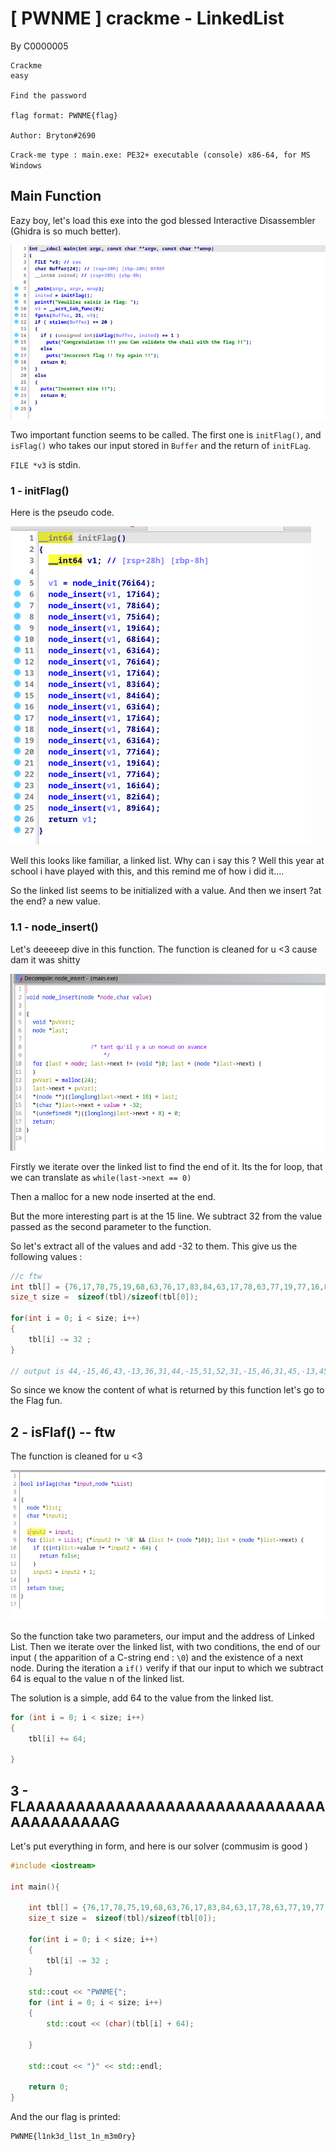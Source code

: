 # [ PWNME ] crackme - LinkedList

By C0000005


    Crackme
    easy

    Find the password

    flag format: PWNME{flag}

    Author: Bryton#2690


`Crack-me type : main.exe: PE32+ executable (console) x86-64, for MS Windows`



## Main Function 

Eazy boy, let's load this exe into the god blessed Interactive Disassembler (Ghidra is so much better).

![main](main)

Two important function seems to be called. The first one is `initFlag()`, and `isFlag()` who takes our input stored in `Buffer` and the return of `initFLag`.

`FILE *v3` is stdin.

### 1 - initFlag()

Here is the pseudo code. 

![initFLag](node.png)


Well this looks like familiar, a linked list. Why can i say this ? Well this year at school i have played with this, and this remind me of how i did it....

So the linked list seems to be initialized with a value. And then we insert ?at the end? a new value. 


### 1.1 - node_insert()

Let's deeeeep dive in this function. The function is cleaned for u <3 cause dam it was shitty

![insert](node-rew.png)

Firstly we iterate over the linked list to find the end of it. Its the for loop, that we can translate as `while(last->next == 0)`

Then a malloc for a new node inserted at the end. 

But the more interesting part is at the 15 line. We subtract 32 from the value passed as the second parameter to the function. 

So let's extract all of the values and add -32 to them. 
This give us the following values : 
```c
//c ftw
int tbl[] = {76,17,78,75,19,68,63,76,17,83,84,63,17,78,63,77,19,77,16,82,89};
size_t size =  sizeof(tbl)/sizeof(tbl[0]);

for(int i = 0; i < size; i++)
{
    tbl[i] -= 32 ;
}

// output is 44,-15,46,43,-13,36,31,44,-15,51,52,31,-15,46,31,45,-13,45,-16,50,57

```


So since we know the content of what is returned by this function let's go to the Flag fun.



## 2 - isFlaf() -- ftw

The function is cleaned for u <3

![isFLag](t.png)

So the function take two parameters, our imput and the address of Linked List. Then we iterate over the linked list, with two conditions, the end of our input ( the apparition of a C-string end : `\0`) and the existence of a next node.
During the iteration a `if()` verify if that our input to which we subtract 64 is equal to the value n of the linked list.

The solution is a simple, add 64 to the value from the linked list.

```cpp
for (int i = 0; i < size; i++)
{
    tbl[i] += 64;
        
}
```

## 3 - FLAAAAAAAAAAAAAAAAAAAAAAAAAAAAAAAAAAAAAAAAG


Let's put everything in form, and here is our solver (commusim is good )


```cpp
#include <iostream>

int main(){

    int tbl[] = {76,17,78,75,19,68,63,76,17,83,84,63,17,78,63,77,19,77,16,82,89};
    size_t size =  sizeof(tbl)/sizeof(tbl[0]);

    for(int i = 0; i < size; i++)
    {
        tbl[i] -= 32 ;
    }

    std::cout << "PWNME{";
    for (int i = 0; i < size; i++)
    {
        std::cout << (char)(tbl[i] + 64);
        
    }
    
    std::cout << "}" << std::endl;

    return 0;
}

```

And the our flag is printed:
```
PWNME{l1nk3d_l1st_1n_m3m0ry}
```